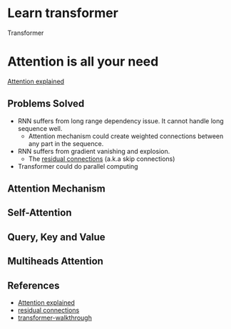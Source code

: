 # Learn transformer
Transformer 
# Attention is all your need
[Attention explained](https://towardsdatascience.com/all-you-need-to-know-about-attention-and-transformers-in-depth-understanding-part-1-552f0b41d021)
## Problems Solved
- RNN suffers from long range dependency issue. It cannot handle long sequence well. 
    - Attention mechanism could create weighted connections between any part in the sequence. 
- RNN suffers from gradient vanishing and explosion. 
    - The [residual connections](https://towardsdatascience.com/what-is-residual-connection-efb07cab0d55) (a.k.a skip connections)
- Transformer could do parallel computing

## Attention Mechanism
## Self-Attention
## Query, Key and Value 
## Multiheads Attention 

## References
- [Attention explained](https://towardsdatascience.com/all-you-need-to-know-about-attention-and-transformers-in-depth-understanding-part-1-552f0b41d021)
- [residual connections](https://towardsdatascience.com/what-is-residual-connection-efb07cab0d55)
- [transformer-walkthrough](https://github.com/markriedl/transformer-walkthrough/tree/main)




